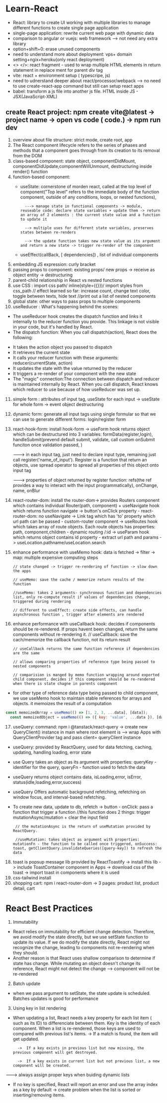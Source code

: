 # Learn-React

- React: library to create UI working with multiple libraries to manage different functions to create single page application
- single-page application: rewrite current web page with dynamic data
- comparison to angular or vuejs: web framework --> not need any extra library
- option+shift+0: erase unused components
- need to understand more about deployment: vps+ domain setting+ngix+heroku(only react deployment)
- <> </>: react fragment - used to wrap multiple HTML elements in return statement in replace ment for parent div tag
- vite: react + environment setup ( typescripe, js)
- need to udnerstand deeper about react/processor/webpack --> no need to use create-react-app command but still can setup react apps
- babel: transform a js file into another js file. HTML inside JS - JSX(JavaScript-XML)
## create React project: npm create vite@latest -> project name -> open vs code ( code.) -> npm run dev

1. overview about file structure: strict mode, create root, app
2. The React component lifecycle refers to the series of phases and methods that a component goes through from its creation to its removal from the DOM
3. class-based component: state object, componentDidMount, componentDidUpdate,componentWillUnmount, destructuring inside render() function
4. function-based component: 
    - useState: cornerstone of morden react, called at the top level of component("Top level" refers to the immediate body of the function component, outside of any conditions, loops, or nested functions),
            
            ---> manage state in functional components -> module, reuseable code: declare state variables + update them -> return an array of 2 elements : the current state value and a function to update it
            
            --> multiple uses for different state variables, preserves states between re-renders
            
            --> the update function takes new state value as its argument and return a new state -> trigger re-render of the component
            
    -  useEffect(callBack, [ dependencies]) , list of individual components
5. embedding JS expression: curly bracket
6. passing props to component: existing props/ new props -> receive as object entity -> destructuring
7. parent-child relationship in React vs nested functions
8.  use CSS : import css path/ inline(style={{}})/ import styles from css_path
            // effect learned so far: increase count, change text color, toggle between texts, hide text
            //print out a list of nested components
9. global state: other ways to pass props to multiple components  
10.  useReducer :
 What's happening behind the scenes:
-  The useReducer hook creates the dispatch function and links it internally to the reducer function you provide. This linkage is not visible in your code, but it's handled by React.
-  The dispatch function:
 When you call dispatch(action), React does the following:
* It takes the action object you passed to dispatch
* It retrieves the current state
* It calls your reducer function with these arguments: reducer(currentState, action)
* It updates the state with the value returned by the reducer
* It triggers a re-render of your component with the new state
* The "magic" connection:The connection between dispatch and reducer is maintained internally by React. When you call dispatch, React knows which reducer to use because of how useReducer was set up. 

11. simple form : attributes of input tag, useState for each input -> useState for whole form -> event object destructuring
12. dynamic form: generate all input tags using single formular so that we can use to generate different forms: login/register form
13. react-hook-form: install hook-form -> useForm hook returns object which can be destructured into 3 variables: formData(register,login), handleSubmit(prevend default submit, validate, call custom onSubmit funciton once validation passed, )

    ---> in each input tag, just need to declare input type, remaining just call register('name_of_input'). Register is a function that return an objects, use spread operator to spread all properties of this object onto input tag

    ---> properties of object returned by register function: refs(the ref provides a way to interact with the input programmatically), onChange, name, onBlur

14.  react-router-dom: install the router-dom-> provides Routers component which contains individual Router(path, component) + useNavigate hook which returns function navigate -> button's onClick property
    - react-router-dom: no useNavigate -> Link tag which has 'to' property which url path can be passed
    - custom-router component -> useRoutes hook which takes array of route objects. Each route objects has properties: path, component,children
    - dynamic routing /:id -> useParam hook which returns object contains id property
    -  extract url path and params -> useLocation.pathname/useLocation.search

15. enhance performance with useMemo hook: data is fetched -> filter -> map: multiple expensive computing steps 

        // state changed -> trigger re-rendering of function -> slow down the apps

        // useMemo: save the cache / memorize return results of the function

        //useMemo: takes 2 arguments- synchronous function and dependencies list, only re-compute result if values of dependencies change, triggered during rendering 

        // different to useEffect: create side effects, can handle asynchronous function , trigger after elements are rendered

16. enhance performance with useCallback hook: decides if components should be re-rendered. If props havent been changed, return the same components without re-rendering it.
        // useCallback: save the cach/memorize the callback function, not its return result

        // useCallback returns the same function reference if dependencies are the same

        // allows comparing properties of reference type being passed to nested components

        // comparision is manged by memo function wrapping around exported child component, decides if this component should be re-rendered when there is state chagne in parents component

- for other type of reference data type being passed to child component, we use useMemo hook to maintain stable references for arrays and objects. it memoizes the result of a computation
```js
const memoizedArray = useMemo(() => [1, 2, 3, ...data], [data]);
  const memoizedObject = useMemo(() => ({ key: 'value', ...data }), [data]);
```
17. useQuery: command: npm i @tanstack/react-query -> create new QueryClient() instance in main where root element is --> wrap Apps with QueryClientProvider tag and pass client= queryClient instance
-  useQuery: provided by ReactQuery, used for data fetching, caching, updating, handling loading, error state
- use Query takes an object as its argument with properties: queryKey - identifier for the query, queryFn - function used to fetch the data
-  useQuery returns object contains data, isLoading,error, isError, status(idle,loading,error,success)
- useQuery Offers automatic background refetching, refetching on window focus, and interval-based refetching.
-  To create new data, update to db, refetch -> button - onClick: pass a function that trigger a function
        //this function does 2 things: trigger mutationAsync/mutation + clear the input field

        // the mutationAsync is the return of useMutation provided by ReactQuery. 

        //useMutation: takes object as argument with properties: mutationFn - the function to be called once triggered, onSuccess: toast, getClientQuery.invalidateQueries([query-key]) to refresh the data

18. toast is popsup message lib provided by ReactToastify -> install this lib -> include ToastContainer component in Apps -> download css of the toast -> import toast in components where it is used
19.  css-tailwind install
20.  shopping cart: npm i react-router-dom -> 3 pages: product list, product detail, cart
# React Best Practices
1. Immutability
- React relies on immutability for efficient change detection. Therefore, we avoid modify the state directly, but we use setState function to update its value. If we do modify the state directly, React might not recognize the change, leading to components not re-rendering when they should. 
- Another reason is that React uses shallow comparison to determine if state has change. While mutating an object doesn't change its reference, React might not detect the change --> component will not be re-rendered
2. Batch update
- when we pass argument to setState, the state update is scheduled. Batches updates is good for performance
3. Using key in list rendering
- When updating a list, React needs a key property for each list item ( such as its ID) to differenciate between them. Key is the identity of each component. When a list is re-rendered, those keys are used to compared with previous list's items. 
        -> If a match is found, the item will get updated.

        ->  If a key exists in previous list but now missing, the previous component will get destroyed.
        
        ->  If a key exists in current list but not previous list, a new component will be created.
---> always assign proper keys when buiding dynamic lists 
- If no key is specified, React will report an error and use the array index as a key by default -> create problem when the list is sorted or inserting/removing items. 




